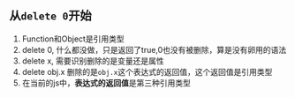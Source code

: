 ## 从`delete 0`开始
1. Function和Object是引用类型
2. delete 0, 什么都没做，只是返回了true,0也没有被删除，算是没有卵用的语法
3. delete x, 需要识别删除的是变量还是属性
4. delete obj.x 删除的是`obj.x`这个表达式的返回值，这个返回值是引用类型
5. 在当前的js中，**表达式的返回值**是第三种引用类型
